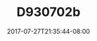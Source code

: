 ---
title: D930702b
date: 2017-07-27T21:35:44-08:00
draft: false
location: Cave Junction, OR
img_url: https://d17enza3bfujl8.cloudfront.net/d930702b.jpg
original_fn: ""
tags:
- Cave Junction, OR
- trees

---